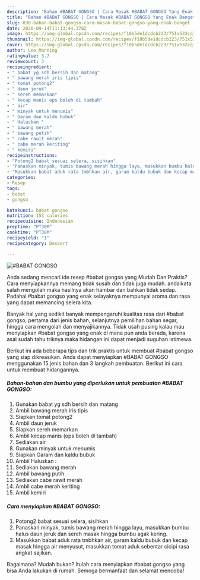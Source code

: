 ```yaml
---
description: "Bahan #BABAT GONGSO | Cara Masak #BABAT GONGSO Yang Enak Banget"
title: "Bahan #BABAT GONGSO | Cara Masak #BABAT GONGSO Yang Enak Banget"
slug: 830-bahan-babat-gongso-cara-masak-babat-gongso-yang-enak-banget
date: 2020-09-14T11:13:44.378Z
image: https://img-global.cpcdn.com/recipes/f10b5de1dcdcb223/751x532cq70/babat-gongso-foto-resep-utama.jpg
thumbnail: https://img-global.cpcdn.com/recipes/f10b5de1dcdcb223/751x532cq70/babat-gongso-foto-resep-utama.jpg
cover: https://img-global.cpcdn.com/recipes/f10b5de1dcdcb223/751x532cq70/babat-gongso-foto-resep-utama.jpg
author: Leo Manning
ratingvalue: 3.7
reviewcount: 3
recipeingredient:
- " babat yg sdh bersih dan matang"
- " bawang merah iris tipis"
- " tomat potong2"
- " daun jeruk"
- " sereh memarkan"
- " kecap manis ops boleh di tambah"
- " air"
- " minyak untuk menumis"
- " Garam dan kaldu bubuk"
- " Haluskan "
- " bawang merah"
- " bawang putih"
- " cabe rawit merah"
- " cabe merah keriting"
- " kemiri"
recipeinstructions:
- "Potong2 babat sesuai selera, sisihkan"
- "Panaskan minyak, tumis bawang merah hingga layu, masukkan bumbu halus daun jeruk dan sereh masak hingga bumbu agak kering."
- "Masukkan babat aduk rata tmbhkan air, garam kaldu bubuk dan kecap masak hingga air menyusut, masukkan tomat aduk sebentar cicipi rasa angkat sajikan."
categories:
- Resep
tags:
- babat
- gongso

katakunci: babat gongso 
nutrition: 153 calories
recipecuisine: Indonesian
preptime: "PT30M"
cooktime: "PT38M"
recipeyield: "1"
recipecategory: Dessert

---
```



![#BABAT GONGSO](https://img-global.cpcdn.com/recipes/f10b5de1dcdcb223/751x532cq70/babat-gongso-foto-resep-utama.jpg)

Anda sedang mencari ide resep #babat gongso yang Mudah Dan Praktis? Cara menyiapkannya memang tidak susah dan tidak juga mudah. andaikata salah mengolah maka hasilnya akan hambar dan bahkan tidak sedap. Padahal #babat gongso yang enak selayaknya mempunyai aroma dan rasa yang dapat memancing selera kita.

Banyak hal yang sedikit banyak mempengaruhi kualitas rasa dari #babat gongso, pertama dari jenis bahan, selanjutnya pemilihan bahan segar, hingga cara mengolah dan menyajikannya. Tidak usah pusing kalau mau menyiapkan #babat gongso yang enak di mana pun anda berada, karena asal sudah tahu triknya maka hidangan ini dapat menjadi suguhan istimewa.




Berikut ini ada beberapa tips dan trik praktis untuk membuat #babat gongso yang siap dikreasikan. Anda dapat menyiapkan #BABAT GONGSO menggunakan 15 jenis bahan dan 3 langkah pembuatan. Berikut ini cara untuk membuat hidangannya.

<!--inarticleads1-->

##### Bahan-bahan dan bumbu yang diperlukan untuk pembuatan #BABAT GONGSO:

1. Gunakan  babat yg sdh bersih dan matang
1. Ambil  bawang merah iris tipis
1. Siapkan  tomat potong2
1. Ambil  daun jeruk
1. Siapkan  sereh memarkan
1. Ambil  kecap manis (ops boleh di tambah)
1. Sediakan  air
1. Gunakan  minyak untuk menumis
1. Siapkan  Garam dan kaldu bubuk
1. Ambil  Haluskan :
1. Sediakan  bawang merah
1. Ambil  bawang putih
1. Sediakan  cabe rawit merah
1. Ambil  cabe merah keriting
1. Ambil  kemiri




<!--inarticleads2-->

##### Cara menyiapkan #BABAT GONGSO:

1. Potong2 babat sesuai selera, sisihkan
1. Panaskan minyak, tumis bawang merah hingga layu, masukkan bumbu halus daun jeruk dan sereh masak hingga bumbu agak kering.
1. Masukkan babat aduk rata tmbhkan air, garam kaldu bubuk dan kecap masak hingga air menyusut, masukkan tomat aduk sebentar cicipi rasa angkat sajikan.




Bagaimana? Mudah bukan? Itulah cara menyiapkan #babat gongso yang bisa Anda lakukan di rumah. Semoga bermanfaat dan selamat mencoba!

